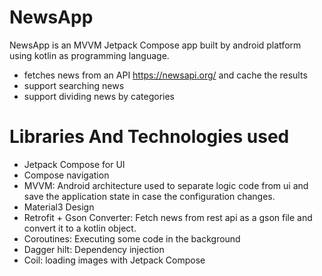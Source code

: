 # NewsApp
NewsApp is an MVVM Jetpack Compose app built by android platform using kotlin as programming language.

- fetches news from an API https://newsapi.org/ and cache the results
- support searching news
- support dividing news by categories



# Libraries And Technologies used

- Jetpack Compose for UI
- Compose navigation
- MVVM: Android architecture used to separate logic code from ui and save the application state in case the configuration changes.
- Material3 Design
- Retrofit + Gson Converter: Fetch news from rest api as a gson file and convert it to a kotlin object.
- Coroutines: Executing some code in the background
- Dagger hilt: Dependency injection
- Coil: loading images with Jetpack Compose
